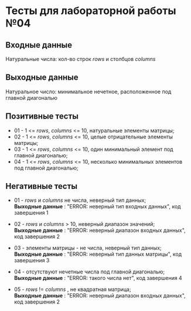 # Тесты для лабораторной работы №04

## Входные данные

Натуральные числа: кол-во строк _rows_ и столбцов _columns_

## Выходные данные

Натуральное число: минимальное нечетное, расположенное под главной диагональю

## Позитивные тесты

- 01 - 1 <= _rows_, _columns_ <= 10, натуральные элементы матрицы;
- 02 - 1 <= _rows_, _columns_ <= 10, целые отрицательные элементы матрицы;
- 03 - 1 <= _rows_, _columns_ <= 10, один минимальный элемент под главной диагональю;
- 04 - 1 <= _rows_, _columns_ <= 10, несколько минимальных элементов под главной диагональю;

## Негативные тесты

- 01 - _rows_ и _columns_ не числа, неверный тип данных; <br />
__Выходные данные__ : "ERROR: неверный тип входных данных", код завершения 1

- 02 - _rows_ и _columns_ > 10, неверный диапазон значений; <br />
__Выходные данные__ : "ERROR: неверный диапазон входных данных", код завершения 2

- 03 - элементы матрицы - не числа, неверный тип данных; <br />
__Выходные данные__ : "ERROR: неверный тип данных матрицы", код завершения 3

- 04 - отсутствуют нечетные числа под главной диагональю; <br />
__Выходные данные__ : "ERROR: такого числа нет", код завершения 4

- 05 - _rows_ != _columns_ , не квадратная матрица; <br />
__Выходные данные__ : "ERROR: неверный диапазон входных данных", код завершения 2